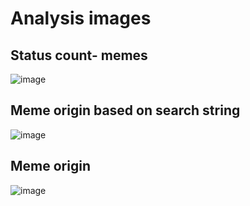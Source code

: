 # Analysis images
## Status count- memes
![image](https://user-images.githubusercontent.com/572088/148695957-9434bfb7-efbd-4ba0-8732-068a3d31e722.png)

## Meme origin based on search string
![image](https://user-images.githubusercontent.com/572088/148696005-82023924-14d9-406f-bc9a-7ec137dbbd7b.png)

## Meme origin
![image](https://user-images.githubusercontent.com/572088/148696190-205801fb-1e95-4178-8b80-bdbb61c00d2d.png)
